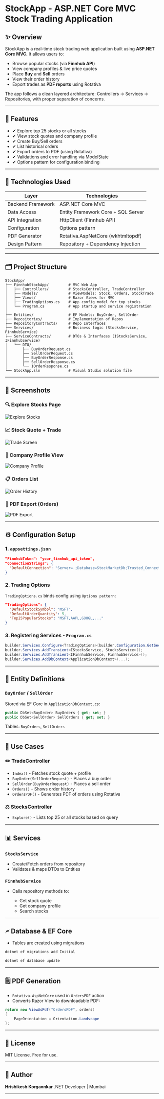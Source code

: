 # StockApp - ASP.NET Core MVC Stock Trading Application

## ✨ Overview

StockApp is a real-time stock trading web application built using **ASP.NET Core MVC**. It allows users to:

* Browse popular stocks (via **Finnhub API**)
* View company profiles & live price quotes
* Place **Buy** and **Sell** orders
* View their order history
* Export trades as **PDF reports** using Rotativa

The app follows a clean layered architecture: Controllers → Services → Repositories, with proper separation of concerns.

---

## 🚀 Features

* ✔ Explore top 25 stocks or all stocks
* ✔ View stock quotes and company profile
* ✔ Create Buy/Sell orders
* ✔ List historical orders
* ✔ Export orders to PDF (using Rotativa)
* ✔ Validations and error handling via ModelState
* ✔ Options pattern for configuration binding

---

## 🔧 Technologies Used

| Layer             | Technologies                       |
| ----------------- | ---------------------------------- |
| Backend Framework | ASP.NET Core MVC                   |
| Data Access       | Entity Framework Core + SQL Server |
| API Integration   | HttpClient (Finnhub API)           |
| Configuration     | Options pattern                    |
| PDF Generator     | Rotativa.AspNetCore (wkhtmltopdf)  |
| Design Pattern    | Repository + Dependency Injection  |

---

## 🗂️ Project Structure

```
StockApp/
├── FinnhubStockApp/         # MVC Web App
│   ├── Controllers/         # StocksController, TradeController
│   ├── Models/              # ViewModels: Stock, Orders, StockTrade
│   ├── Views/               # Razor Views for MVC
│   ├── TradingOptions.cs    # App config model for top stocks
│   └── Program.cs           # App startup and service registration
│
├── Entities/                # EF Models: BuyOrder, SellOrder
├── Repositories/            # Implementation of Repos
├── RepositoryContracts/     # Repo Interfaces
├── Services/                # Business logic (StocksService, FinnhubService)
├── ServiceContracts/        # DTOs & Interfaces (IStocksService, IFinnhubService)
│   └── DTO/
│       ├── BuyOrderRequest.cs
│       ├── SellOrderRequest.cs
│       ├── BuyOrderResponse.cs
│       ├── SellOrderResponse.cs
│       └── IOrderResponse.cs
└── StockApp.sln             # Visual Studio solution file
```

---

## 📸 Screenshots

### 🔍 Explore Stocks Page
![Explore Stocks](Screenshots/explore-page.png)

### 📈 Stock Quote + Trade
![Trade Screen](Screenshots/quote-trade.png)

### 🏢 Company Profile View
![Company Profile](Screenshots/profile-display.png)

### 📋 Orders List
![Order History](Screenshots/orders-list.png)

### 📄 PDF Export (Orders)
![PDF Export](Screenshots/pdf-report.png)

---

## ⚙️ Configuration Setup

### 1. `appsettings.json`

```json
"FinnhubToken": "your_finnhub_api_token",
"ConnectionStrings": {
  "DefaultConnection": "Server=.;Database=StockMarketDb;Trusted_Connection=True;"
}
```

### 2. Trading Options

`TradingOptions.cs` binds config using `Options pattern`:

```json
"TradingOptions": {
  "DefaultStockSymbol": "MSFT",
  "DefaultOrderQuantity": 5,
  "Top25PopularStocks": "MSFT,AAPL,GOOGL,..."
}
```

### 3. Registering Services - `Program.cs`

```csharp
builder.Services.Configure<TradingOptions>(builder.Configuration.GetSection("TradingOptions"));
builder.Services.AddTransient<IStocksService, StocksService>();
builder.Services.AddTransient<IFinnhubService, FinnhubService>();
builder.Services.AddDbContext<ApplicationDbContext>(...);
```

---

## 📆 Entity Definitions

### `BuyOrder` / `SellOrder`

Stored via EF Core in `ApplicationDbContext.cs`:

```csharp
public DbSet<BuyOrder> BuyOrders { get; set; }
public DbSet<SellOrder> SellOrders { get; set; }
```

Tables: `BuyOrders`, `SellOrders`

---

## 📖 Use Cases

### ✏️ TradeController

* `Index()` - Fetches stock quote + profile
* `BuyOrder(SellOrderRequest)` - Places a buy order
* `SellOrder(BuyOrderRequest)` - Places a sell order
* `Orders()` - Shows order history
* `OrdersPDF()` - Generates PDF of orders using Rotativa

### ⚖️ StocksController

* `Explore()` - Lists top 25 or all stocks based on query

---

## 📊 Services

### `StocksService`

* Create/Fetch orders from repository
* Validates & maps DTOs to Entities

### `FinnhubService`

* Calls repository methods to:

  * Get stock quote
  * Get company profile
  * Search stocks

---

## 🗲 Database & EF Core

* Tables are created using migrations

```bash
dotnet ef migrations add Initial

dotnet ef database update
```

---

## 🗒️ PDF Generation

* `Rotativa.AspNetCore` used in `OrdersPDF` action
* Converts Razor View to downloadable PDF:

```csharp
return new ViewAsPdf("OrdersPDF", orders)
{
    PageOrientation = Orientation.Landscape
};
```

---

## 📘 License

MIT License. Free for use.

---

## 🙌 Author

**Hrishikesh Korgaonkar** .NET Developer | Mumbai

---



